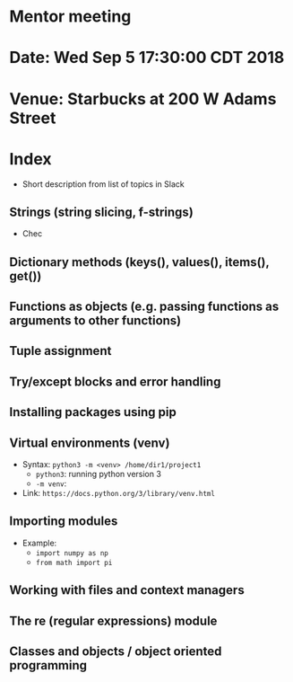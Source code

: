# Mentor meeting
# Date: Wed Sep  5 17:30:00 CDT 2018
# Venue: Starbucks at 200 W Adams Street

# Index
- Short description from list of topics in Slack

## Strings (string slicing, f-strings)
- Chec

## Dictionary methods (keys(), values(), items(), get())

## Functions as objects (e.g. passing functions as arguments to other functions)

## Tuple assignment

## Try/except blocks and error handling

## Installing packages using pip

## Virtual environments (venv)
- Syntax: `python3 -m <venv> /home/dir1/project1`
  - `python3`: running python version 3
  - `-m venv`:
- Link: `https://docs.python.org/3/library/venv.html`
## Importing modules
- Example:
  - `import numpy as np`
  - `from math import pi`

## Working with files and context managers


## The re (regular expressions) module


## Classes and objects / object oriented programming
